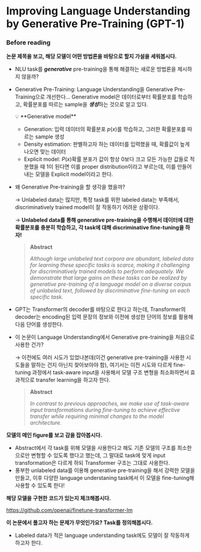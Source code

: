 # Improving Language Understanding by Generative Pre-Training (GPT-1)

### Before reading

**논문 제목을 보고, 해당 모델이 어떤 방법론을 바탕으로 할지 가설을 세워봅시다.**

- NLU task를 ***generative*** pre-training을 통해 해결하는 새로운 방법론을 제시하지 않을까?
- Generative Pre-Training: Language Understanding을 Generative Pre-Training으로 개선한다… Generative model은 데이터로부터 확률분포를 학습하고, 확률분포를 따르는 sample을 ***생성***하는 것으로 알고 있다.
    
    <aside>
    💡 **Generative model**
    
    - Generation: 입력 데이터의 확률분포 $p(x)$를 학습하고, 그러한 확률분포를 따르는 sample 생성
    - Density estimation: 판별하고자 하는 데이터를 입력했을 때, 확률값이 높게 나오면 맞는 데이터
    - Explicit model: $P(x)$확률 분포가 값이 항상 0보다 크고 모든 가능한 값들로 적분했을 때 1이 된다면 이를 proper distribution이라고 부르는데, 이를 만들어내는 모델을 Explicit model이라고 한다.
    </aside>
    
- 왜 Generative Pre-training을 할 생각을 했을까?
    
    → Unlabeled data는 많지만, 특정 task를 위한 labeled data는 부족해서, discriminatively trained model이 잘 작동하기 어려운 상황이다.
    
    → **Unlabeled data를 통해 generative pre-training을 수행해서 데이터에 대한 확률분포를 충분히 학습하고, 각 task에 대해 discriminative fine-tuning을 하자!**
    
    > **Abstract**
    > 
    > 
    > *Although large unlabeled text corpora are abundant, labeled data for learning these specific tasks is scarce, making it challenging for discriminatively trained models to perform adequately. We demonstrate that large gains on these tasks can be realized by generative pre-training of a language model on a diverse corpus of unlabeled text, followed by discriminative fine-tuning on each specific task.*
    > 
- GPT는 Transformer의 decoder를 바탕으로 한다고 하는데, Transformer의 decoder는 encoding된 입력 문장의 정보와 이전에 생성한 단어의 정보를 활용해 다음 단어를 생성한다.
- 이 논문이 Language Understanding에서 Generative pre-training을 처음으로 사용한 건가?
    
    → 이전에도 여러 시도가 있었나본데(이건 generative pre-training을 사용한 시도들을 말하는 건지 아닌지 찾아보아야 함), 여기서는 이전 시도와 다르게 fine-tuning 과정에서 task-aware input을 사용해서 모델 구조 변형을 최소화하면서 효과적으로 transfer learning을 하고자 한다.
    
    > **Abstract**
    > 
    > 
    > *In contrast to previous approaches, we make use of task-aware input transformations during fine-tuning to achieve effective transfer while requiring minimal changes to the model architecture.*
    > 

**모델의 메인 figure를 보고 감을 잡아봅시다.**



- Abstract에서 각 task를 위해 모델을 사용한다고 해도 기존 모델의 구조를 최소한으로만 변형할 수 있도록 했다고 했는데, 그 말대로 task에 맞게 input transformation은 다르게 하되 Transformer 구조는 그대로 사용한다.
- 풍부한 unlabeled data를 이용해 generative pre-training을 해서 강력한 모델을 만들고, 이후 다양한 language understaning task에서 이 모델을 fine-tuning해 사용할 수 있도록 한다!

**해당 모델을 구현한 코드가 있는지 체크해봅시다.**

https://github.com/openai/finetune-transformer-lm

**이 논문에서 풀고자 하는 문제가 무엇인가요? Task를 정의해봅시다.**

- Labeled data가 적은 language understanding task에도 모델이 잘 작동하게 하고자 한다.